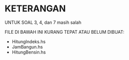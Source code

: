 # KETERANGAN

UNTUK SOAL 3, 4, dan 7 masih salah

FILE DI BAWAH INI KURANG TEPAT ATAU BELUM DIBUAT:

- HitungIndeks.hs
- JamBangun.hs
- HitungBensin.hs
